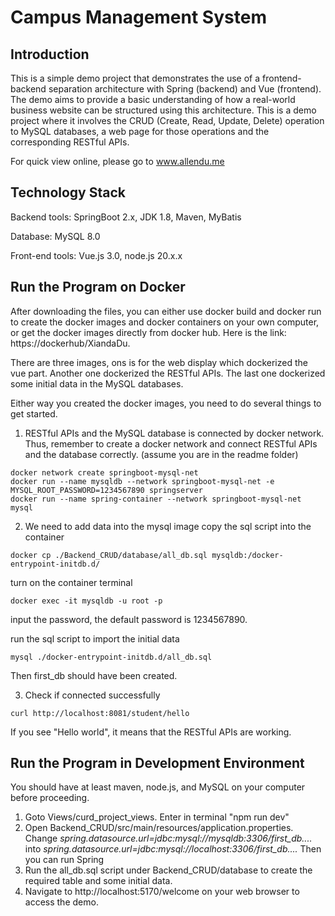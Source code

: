 # Campus Management System

## Introduction
This is a simple demo project that demonstrates the use of a 
frontend-backend separation architecture with Spring (backend) and 
Vue (frontend). The demo aims to provide a basic understanding of how 
a real-world business website can be structured using this architecture.
This is a demo project where it involves the CRUD 
(Create, Read, Update, Delete) operation to MySQL databases, a web page for 
those operations and the corresponding RESTful APIs. 

For quick view online, please go to www.allendu.me

## Technology Stack
Backend tools: SpringBoot 2.x, JDK 1.8, Maven, MyBatis

Database: MySQL 8.0

Front-end tools: Vue.js 3.0, node.js 20.x.x

## Run the Program on Docker
After downloading the files, you can either use docker build and docker run to create the docker images
and docker containers on your own computer, or get the docker images directly from docker hub. 
Here is the link: https://dockerhub/XiandaDu. 

There are three images, ons is for the web display which 
dockerized the vue part. Another one dockerized the RESTful APIs. The last one dockerized some initial 
data in the MySQL databases. 

Either way you created the docker images, you need to do several things to get started.
1. RESTful APIs and the MySQL database is connected by docker network. Thus, remember to create a docker network
and connect RESTful APIs and the database correctly.
(assume you are in the readme folder)
````
docker network create springboot-mysql-net
docker run --name mysqldb --network springboot-mysql-net -e MYSQL_ROOT_PASSWORD=1234567890 springserver
docker run --name spring-container --network springboot-mysql-net mysql
````

2. We need to add data into the mysql image
copy the sql script into the container
````
docker cp ./Backend_CRUD/database/all_db.sql mysqldb:/docker-entrypoint-initdb.d/
````
turn on the container terminal
````
docker exec -it mysqldb -u root -p
````
input the password, the default password is 1234567890. 

run the sql script to import the initial data
````
mysql ./docker-entrypoint-initdb.d/all_db.sql
````
Then first_db should have been created.

3. Check if connected successfully
````
curl http://localhost:8081/student/hello
````
If you see "Hello world", it means that the RESTful APIs are working.

## Run the Program in Development Environment
You should have at least maven, node.js, and MySQL on your computer before proceeding. 
1. Goto Views/curd_project_views. Enter in terminal "npm run dev"
2. Open Backend_CRUD/src/main/resources/application.properties. 
Change *spring.datasource.url=jdbc:mysql://mysqldb:3306/first_db....* 
into *spring.datasource.url=jdbc:mysql://localhost:3306/first_db....* Then you can run Spring
3. Run the all_db.sql script under Backend_CRUD/database to create the required table
and some initial data. 
4. Navigate to http://localhost:5170/welcome on your web browser to access the demo.
